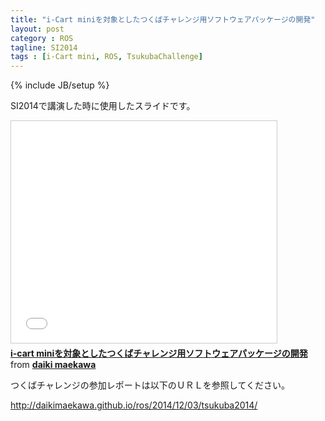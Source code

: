 ```yaml
---
title: "i-Cart miniを対象としたつくばチャレンジ用ソフトウェアパッケージの開発"
layout: post
category : ROS
tagline: SI2014
tags : [i-Cart mini, ROS, TsukubaChallenge]
---
```


{% include JB/setup %}

SI2014で講演した時に使用したスライドです。

<iframe src="//www.slideshare.net/slideshow/embed_code/42986113" width="425" height="355" frameborder="0" marginwidth="0" marginheight="0" scrolling="no" style="border:1px solid #ccc; border-width:1px; margin-bottom:5px; max-width: 100%;" allowfullscreen> </iframe> <div style="margin-bottom:5px"> <strong> <a href="//www.slideshare.net/daikimaekawa/i-cart-mini" title="i-cart miniを対象としたつくばチャレンジ用ソフトウェアパッケージの開発" target="_blank">i-cart miniを対象としたつくばチャレンジ用ソフトウェアパッケージの開発</a> </strong> from <strong><a href="//www.slideshare.net/daikimaekawa" target="_blank">daiki maekawa</a></strong> </div>

つくばチャレンジの参加レポートは以下のＵＲＬを参照してください。

http://daikimaekawa.github.io/ros/2014/12/03/tsukuba2014/
